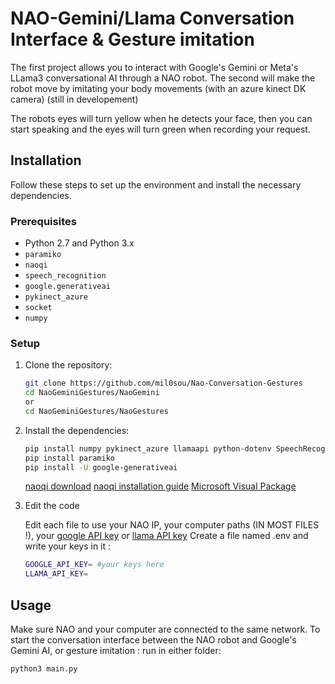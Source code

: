 # NAO-Gemini/Llama Conversation Interface & Gesture imitation

The first project allows you to interact with Google's Gemini or Meta's LLama3 conversational AI through a NAO robot.
The second will make the robot move by imitating your body movements (with an azure kinect DK camera) (still in developement)

The robots eyes will turn yellow when he detects your face, then you can start speaking and the eyes will turn green when recording your request. 

## Installation

Follow these steps to set up the environment and install the necessary dependencies.

### Prerequisites

- Python 2.7 and Python 3.x
- `paramiko`
- `naoqi`
- `speech_recognition`
- `google.generativeai`
- `pykinect_azure`
- `socket`
- `numpy`

### Setup

1. Clone the repository:

    ```bash
    git clone https://github.com/mil0sou/Nao-Conversation-Gestures
    cd NaoGeminiGestures/NaoGemini
    or 
    cd NaoGeminiGestures/NaoGestures
    ```


2. Install the dependencies:


    ```bash
    pip install numpy pykinect_azure llamaapi python-dotenv SpeechRecognition  
    pip install paramiko
    pip install -U google-generativeai
    ```

    [naoqi download](https://www.aldebaran.com/en/support/nao-6/downloads-softwares)      [naoqi installation guide](http://doc.aldebaran.com/2-8/dev/python/install_guide.html)     [Microsoft Visual Package](https://www.microsoft.com/en-us/download/details.aspx?id=26999)


3. Edit the code 

    Edit each file to use your NAO IP, your computer paths (IN MOST FILES !), your [google API key](https://ai.google.dev/gemini-api/docs/quickstart?hl=en&lang=python) or [llama API key](https://docs.llama-api.com/api-token)
    Create a file named .env and write your keys in it :
    ```bash
    GOOGLE_API_KEY= #your keys here
    LLAMA_API_KEY=
    ```

## Usage

Make sure NAO and your computer are connected to the same network. 
To start the conversation interface between the NAO robot and Google's Gemini AI, or gesture imitation : run in either folder:

```bash
python3 main.py
```
